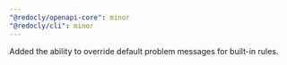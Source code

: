 ```yaml
---
"@redocly/openapi-core": minor
"@redocly/cli": minor
---
```


Added the ability to override default problem messages for built-in rules.
